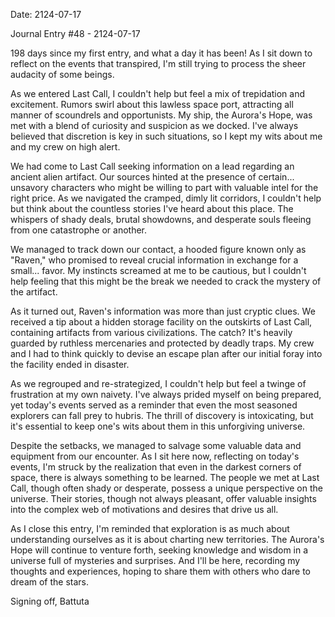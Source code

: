 Date: 2124-07-17

Journal Entry #48 - 2124-07-17

198 days since my first entry, and what a day it has been! As I sit down to reflect on the events that transpired, I'm still trying to process the sheer audacity of some beings.

As we entered Last Call, I couldn't help but feel a mix of trepidation and excitement. Rumors swirl about this lawless space port, attracting all manner of scoundrels and opportunists. My ship, the Aurora's Hope, was met with a blend of curiosity and suspicion as we docked. I've always believed that discretion is key in such situations, so I kept my wits about me and my crew on high alert.

We had come to Last Call seeking information on a lead regarding an ancient alien artifact. Our sources hinted at the presence of certain... unsavory characters who might be willing to part with valuable intel for the right price. As we navigated the cramped, dimly lit corridors, I couldn't help but think about the countless stories I've heard about this place. The whispers of shady deals, brutal showdowns, and desperate souls fleeing from one catastrophe or another.

We managed to track down our contact, a hooded figure known only as "Raven," who promised to reveal crucial information in exchange for a small... favor. My instincts screamed at me to be cautious, but I couldn't help feeling that this might be the break we needed to crack the mystery of the artifact.

As it turned out, Raven's information was more than just cryptic clues. We received a tip about a hidden storage facility on the outskirts of Last Call, containing artifacts from various civilizations. The catch? It's heavily guarded by ruthless mercenaries and protected by deadly traps. My crew and I had to think quickly to devise an escape plan after our initial foray into the facility ended in disaster.

As we regrouped and re-strategized, I couldn't help but feel a twinge of frustration at my own naivety. I've always prided myself on being prepared, yet today's events served as a reminder that even the most seasoned explorers can fall prey to hubris. The thrill of discovery is intoxicating, but it's essential to keep one's wits about them in this unforgiving universe.

Despite the setbacks, we managed to salvage some valuable data and equipment from our encounter. As I sit here now, reflecting on today's events, I'm struck by the realization that even in the darkest corners of space, there is always something to be learned. The people we met at Last Call, though often shady or desperate, possess a unique perspective on the universe. Their stories, though not always pleasant, offer valuable insights into the complex web of motivations and desires that drive us all.

As I close this entry, I'm reminded that exploration is as much about understanding ourselves as it is about charting new territories. The Aurora's Hope will continue to venture forth, seeking knowledge and wisdom in a universe full of mysteries and surprises. And I'll be here, recording my thoughts and experiences, hoping to share them with others who dare to dream of the stars.

Signing off,
Battuta